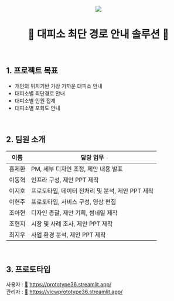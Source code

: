 <div align="center">
  
<img src="https://capsule-render.vercel.app/api?type=waving&color=auto&height=200&section=header&text=Aivle School DX Big-Project 36조&fontSize=35" />

# 🚨 대피소 최단 경로 안내 솔루션 🚨 

</div>

<br/>

## 1. 프로젝트 목표
- 개인의 위치기반 가장 가까운 대피소 안내
- 대피소별 최단경로 안내
- 대피소별 인원 집계
- 대피소별 포화도 안내

<br/>

## 2. 팀원 소개

| 이름   | 담당 업무             |
| ------ | -------------------- |
| 홍제환 | PM​, 세부 디자인 조정​, 제안 내용 발표 |
| 이동혁 | 인프라 구성​, 제안 PPT 제작 |
| 이지호 | 프로토타입​, 데이터 전처리 및 분석​, 제안 PPT 제작​ |
| 이현주 | 프로토타입​, 서비스 구성, 영상 편집​ |
| 조아현 | 디자인 총괄​, 제안 기획, 썸네일 제작 |
| 조현지 | 시장 및 사례 조사​, 제안 PPT 제작​ |
| 최지우 | 사업 환경 분석​, 제안 PPT 제작​ |

<br/>

## 3. 프로토타입
사용자 : [🔗](https://prototype36.streamlit.app/) https://prototype36.streamlit.app/
<br/>
관리자 : [🔗](https://viewprototype36.streamlit.app/) https://viewprototype36.streamlit.app/ 
